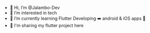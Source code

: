 - 👋 Hi, I’m @Jalambo-Dev
- 👀 I’m interested in tech
- 🎯 I’m currently learning Flutter Developing 
    ➡️ android & iOS apps 📲 
- 🚀 I'm sharing my flutter project here


<!---
Jalambo-Dev/Jalambo-Dev is a ✨ special ✨ repository because its `README.md` (this file) appears on your GitHub profile.
You can click the Preview link to take a look at your changes.
--->
